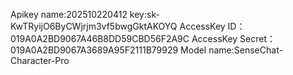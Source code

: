 Apikey name:202510220412 key:sk-KwTRyijO6ByCWjrjm3vf5bwgGktAKOYQ
AccessKey ID：019A0A2BD9067A46B8DD59CBD56F2A9C    AccessKey Secret：019A0A2BD9067A3689A95F2111B79929
Model name:SenseChat-Character-Pro

